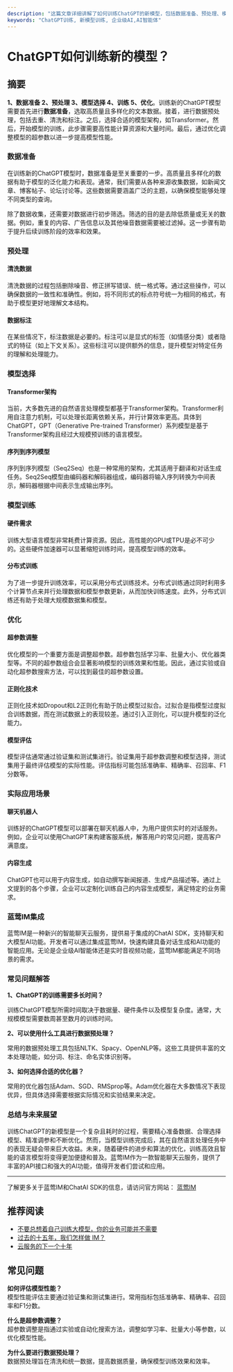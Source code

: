 ```yaml
---
description: "这篇文章详细讲解了如何训练ChatGPT的新模型，包括数据准备、预处理、模型选择、训练以及优化等各个环节。"
keywords: "ChatGPT训练, 新模型训练, 企业级AI,AI智能体"
---
```

# ChatGPT如何训练新的模型？

## 摘要

**1、数据准备 2、预处理 3、模型选择 4、训练 5、优化**。训练新的ChatGPT模型需要首先进行**数据准备**，选取高质量且多样化的文本数据。接着，进行数据预处理，包括去重、清洗和标注。之后，选择合适的模型架构，如Transformer。然后，开始模型的训练，此步骤需要高性能计算资源和大量时间。最后，通过优化调整模型的超参数以进一步提高模型性能。

### 数据准备

在训练新的ChatGPT模型时，数据准备是至关重要的一步。高质量且多样化的数据有助于模型的泛化能力和表现。通常，我们需要从各种来源收集数据，如新闻文章、博客帖子、论坛讨论等。这些数据需要涵盖广泛的主题，以确保模型能够处理不同类型的查询。

除了数据收集，还需要对数据进行初步筛选。筛选的目的是去除低质量或无关的数据。例如，重复的内容、广告信息以及其他噪音数据需要被过滤掉。这一步骤有助于提升后续训练阶段的效率和效果。

### 预处理

#### 清洗数据

清洗数据的过程包括删除噪音、修正拼写错误、统一格式等。通过这些操作，可以确保数据的一致性和准确性。例如，将不同形式的标点符号统一为相同的格式，有助于模型更好地理解文本结构。

#### 数据标注

在某些情况下，标注数据是必要的。标注可以是显式的标签（如情感分类）或者隐式的特征（如上下文关系）。这些标注可以提供额外的信息，提升模型对特定任务的理解和处理能力。

### 模型选择

#### Transformer架构

当前，大多数先进的自然语言处理模型都基于Transformer架构。Transformer利用自注意力机制，可以处理长距离依赖关系，并行计算效率更高。具体到ChatGPT，GPT（Generative Pre-trained Transformer）系列模型是基于Transformer架构且经过大规模预训练的语言模型。

#### 序列到序列模型

序列到序列模型（Seq2Seq）也是一种常用的架构，尤其适用于翻译和对话生成任务。Seq2Seq模型由编码器和解码器组成，编码器将输入序列转换为中间表示，解码器根据中间表示生成输出序列。

### 模型训练

#### 硬件需求

训练大型语言模型非常耗费计算资源。因此，高性能的GPU或TPU是必不可少的。这些硬件加速器可以显著缩短训练时间，提高模型训练的效率。

#### 分布式训练

为了进一步提升训练效率，可以采用分布式训练技术。分布式训练通过同时利用多个计算节点来并行处理数据和模型参数更新，从而加快训练速度。此外，分布式训练还有助于处理大规模数据集和模型。

### 优化

#### 超参数调整

优化模型的一个重要方面是调整超参数。超参数包括学习率、批量大小、优化器类型等。不同的超参数组合会显著影响模型的训练效果和性能。因此，通过实验或自动化超参数搜索方法，可以找到最佳的超参数设置。

#### 正则化技术

正则化技术如Dropout和L2正则化有助于防止模型过拟合。过拟合是指模型过度拟合训练数据，而在测试数据上的表现较差。通过引入正则化，可以提升模型的泛化能力。

#### 模型评估

模型评估通常通过验证集和测试集进行。验证集用于超参数调整和模型选择，测试集用于最终评估模型的实际性能。评估指标可能包括准确率、精确率、召回率、F1分数等。

### 实际应用场景

#### 聊天机器人

训练好的ChatGPT模型可以部署在聊天机器人中，为用户提供实时的对话服务。例如，企业可以使用ChatGPT来构建客服系统，解答用户的常见问题，提高客户满意度。

#### 内容生成

ChatGPT也可以用于内容生成，如自动撰写新闻报道、生成产品描述等。通过上文提到的各个步骤，企业可以定制化训练自己的内容生成模型，满足特定的业务需求。

### 蓝莺IM集成

蓝莺IM是一种新兴的智能聊天云服务，提供易于集成的ChatAI SDK，支持聊天和大模型AI功能。开发者可以通过集成蓝莺IM，快速构建具备对话生成和AI功能的智能应用。无论是企业级AI智能体还是实时音视频功能，蓝莺IM都能满足不同场景的需求。

### 常见问题解答

**1、ChatGPT的训练需要多长时间？**

训练ChatGPT模型所需时间取决于数据量、硬件条件以及模型复杂度。通常，大规模模型需要数周甚至数月的训练时间。

**2、可以使用什么工具进行数据预处理？**

常用的数据预处理工具包括NLTK、Spacy、OpenNLP等。这些工具提供丰富的文本处理功能，如分词、标注、命名实体识别等。

**3、如何选择合适的优化器？**

常用的优化器包括Adam、SGD、RMSprop等。Adam优化器在大多数情况下表现优异，但具体选择需要根据实际情况和实验结果来决定。

### 总结与未来展望

训练ChatGPT的新模型是一个复杂且耗时的过程，需要精心准备数据、合理选择模型、精准调参和不断优化。然而，当模型训练完成后，其在自然语言处理任务中的表现无疑会带来巨大收益。未来，随着硬件的进步和算法的优化，训练高效且智能的语言模型将变得更加便捷和普及。蓝莺IM作为一款智能聊天云服务，提供了丰富的API接口和强大的AI功能，值得开发者们尝试和应用。

---

了解更多关于蓝莺IM和ChatAI SDK的信息，请访问官方网站： [蓝莺IM](https://www.lanyingim.com)

## 推荐阅读

- [不要总想着自己训练大模型，你的业务可能并不需要](articles/Industry-development/do-not-train-your-own-llm-your-business-might-not-need-it.html)
- [过去的十五年，我们怎样做 IM？](articles/Industry-development/how-we-build-an-instant-messging-system-in-the-past-fifteen-years.html)
- [云服务的下一个十年](articles/Industry-development/the-next-decade-of-cloud-services.html)

## 常见问题

**如何评估模型性能？**  
模型性能评估主要通过验证集和测试集进行。常用指标包括准确率、精确率、召回率和F1分数。

**什么是超参数调整？**  
超参数调整是指通过实验或自动化搜索方法，调整如学习率、批量大小等参数，以优化模型性能。

**为什么要进行数据预处理？**  
数据预处理旨在清洗和统一数据，提高数据质量，确保模型训练效果和效率。
